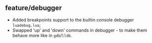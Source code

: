 ## feature/debugger

* Added breakpoints support to the builtin console debugger `luadebug.lua`;
* Swapped 'up' and 'down' commands in debugger - to make them behave more
  like in `gdb`/`lldb`.
